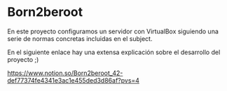# Born2beroot

En este proyecto configuramos un servidor con VirtualBox siguiendo una serie de normas concretas incluidas en el subject.

En el siguiente enlace hay una extensa explicación sobre el desarrollo del proyecto ;)

https://www.notion.so/Born2beroot_42-def77374fe4341e3ac1e455ded3d86af?pvs=4
